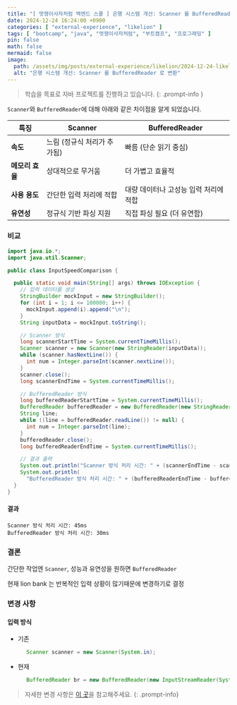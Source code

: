```yaml
---
title: "[ 멋쟁이사자처럼 백엔드 스쿨 ] 은행 시스템 개선: Scanner 를 BufferedReader 로 변환"
date: 2024-12-24 16:24:00 +0900
categories: [ "external-experience", "likelion" ]
tags: [ "bootcamp", "java", "멋쟁이사자처럼", "부트캠프", "프로그래밍" ]
pin: false
math: false
mermaid: false
image:
  path: /assets/img/posts/external-experience/likelion/2024-12-24-likelion-grow-up-lionbank-proj-2/2024-12-24-16-24-59.png
  alt: "은행 시스템 개선: Scanner 를 BufferedReader 로 변환"
---
```


> 학습을 목표로 자바 프로젝트를 진행하고 있습니다.
> {: .prompt-info }

`Scanner`와 `BufferedReader`에 대해 아래와 같은 차이점을 알게 되었습니다.

| **특징**     | **Scanner**      | **BufferedReader**    |
|------------|------------------|-----------------------|
| **속도**     | 느림 (정규식 처리가 추가됨) | 빠름 (단순 읽기 중심)         |
| **메모리 효율** | 상대적으로 무거움        | 더 가볍고 효율적             |
| **사용 용도**  | 간단한 입력 처리에 적합    | 대량 데이터나 고성능 입력 처리에 적합 |
| **유연성**    | 정규식 기반 파싱 지원     | 직접 파싱 필요 (더 유연함)      |

### 비교

```java
import java.io.*;
import java.util.Scanner;

public class InputSpeedComparison {

  public static void main(String[] args) throws IOException {
    // 입력 데이터를 생성
    StringBuilder mockInput = new StringBuilder();
    for (int i = 1; i <= 100000; i++) {
      mockInput.append(i).append("\n");
    }
    String inputData = mockInput.toString();

    // Scanner 방식
    long scannerStartTime = System.currentTimeMillis();
    Scanner scanner = new Scanner(new StringReader(inputData));
    while (scanner.hasNextLine()) {
      int num = Integer.parseInt(scanner.nextLine());
    }
    scanner.close();
    long scannerEndTime = System.currentTimeMillis();

    // BufferedReader 방식
    long bufferedReaderStartTime = System.currentTimeMillis();
    BufferedReader bufferedReader = new BufferedReader(new StringReader(inputData));
    String line;
    while ((line = bufferedReader.readLine()) != null) {
      int num = Integer.parseInt(line);
    }
    bufferedReader.close();
    long bufferedReaderEndTime = System.currentTimeMillis();

    // 결과 출력
    System.out.println("Scanner 방식 처리 시간: " + (scannerEndTime - scannerStartTime) + "ms");
    System.out.println(
      "BufferedReader 방식 처리 시간: " + (bufferedReaderEndTime - bufferedReaderStartTime) + "ms");
  }
}
```

#### 결과

```
Scanner 방식 처리 시간: 45ms
BufferedReader 방식 처리 시간: 30ms
```

### 결론

간단한 작업엔 `Scanner`, 성능과 유연성을 원하면 `BufferedReader`

현재 lion bank 는 반복적인 입력 상황이 많기때문에 변경하기로 결정

### 변경 사항

#### 입력 방식

* 기존

```java
      Scanner scanner = new Scanner(System.in);
```

* 현재

```java
      BufferedReader br = new BufferedReader(new InputStreamReader(System.in));
```

> 자세한 변경
> 사항은 [이 곳](https://github.com/eun2ce/likelion/commit/f7bbbb45328aaf07677353e390677d06bda5cf8e)을
> 참고해주세요.
> {: .prompt-info}
